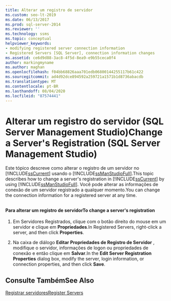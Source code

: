 ```yaml
---
title: Alterar um registro de servidor
ms.custom: seo-lt-2019
ms.date: 06/13/2017
ms.prod: sql-server-2014
ms.reviewer: ''
ms.technology: ssms
ms.topic: conceptual
helpviewer_keywords:
- modifying registered server connection information
- Registered Servers [SQL Server], connection information changes
ms.assetid: ce6d9d88-3ac8-4f5d-8ea9-e9b55ceca0f4
author: markingmyname
ms.author: maghan
ms.openlocfilehash: f04bb68826aaa701edb06800144255117b61c422
ms.sourcegitcommit: ad4d92dce894592a259721a1571b1d8736abacdb
ms.translationtype: MT
ms.contentlocale: pt-BR
ms.lasthandoff: 08/04/2020
ms.locfileid: "87574441"
---
```

# <a name="change-a-server39s-registration-sql-server-management-studio"></a><span data-ttu-id="eb3e6-102">Alterar um registro do servidor (SQL Server Management Studio)</span><span class="sxs-lookup"><span data-stu-id="eb3e6-102">Change a Server&#39;s Registration (SQL Server Management Studio)</span></span>
  <span data-ttu-id="eb3e6-103">Este tópico descreve como alterar o registro de um servidor no [!INCLUDE[ssCurrent](../../includes/sscurrent-md.md)] usando o [!INCLUDE[ssManStudioFull](../../includes/ssmanstudiofull-md.md)].</span><span class="sxs-lookup"><span data-stu-id="eb3e6-103">This topic describes how to change a server's registration in [!INCLUDE[ssCurrent](../../includes/sscurrent-md.md)] by using [!INCLUDE[ssManStudioFull](../../includes/ssmanstudiofull-md.md)].</span></span> <span data-ttu-id="eb3e6-104">Você pode alterar as informações de conexão de um servidor registrado a qualquer momento.</span><span class="sxs-lookup"><span data-stu-id="eb3e6-104">You can change the connection information for a registered server at any time.</span></span>  
  
##  <a name="SSMSProcedure"></a>  
  
#### <a name="to-change-a-servers-registration"></a><span data-ttu-id="eb3e6-105">Para alterar um registro de servidor</span><span class="sxs-lookup"><span data-stu-id="eb3e6-105">To change a server's registration</span></span>  
  
1.  <span data-ttu-id="eb3e6-106">Em Servidores Registrados, clique com o botão direito do mouse em um servidor e clique em **Propriedades**.</span><span class="sxs-lookup"><span data-stu-id="eb3e6-106">In Registered Servers, right-click a server, and then click **Properties**.</span></span>  
  
2.  <span data-ttu-id="eb3e6-107">Na caixa de diálogo **Editar Propriedades de Registro de Servidor** , modifique o servidor, informações de logon ou propriedades de conexão e então clique em **Salvar**.</span><span class="sxs-lookup"><span data-stu-id="eb3e6-107">In the **Edit Server Registration Properties** dialog box, modify the server, login information, or connection properties, and then click **Save**.</span></span>  
  
## <a name="see-also"></a><span data-ttu-id="eb3e6-108">Consulte Também</span><span class="sxs-lookup"><span data-stu-id="eb3e6-108">See Also</span></span>  
 [<span data-ttu-id="eb3e6-109">Registrar servidores</span><span class="sxs-lookup"><span data-stu-id="eb3e6-109">Register Servers</span></span>](register-servers.md)  
  
  
